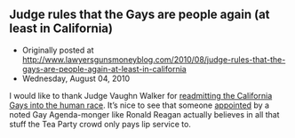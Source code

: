 ## Judge rules that the Gays are people again (at least in California)

 * Originally posted at http://www.lawyersgunsmoneyblog.com/2010/08/judge-rules-that-the-gays-are-people-again-at-least-in-california
 * Wednesday, August 04, 2010

I would like to thank Judge Vaughn Walker for [readmitting the California Gays into the human race](http://latimesblogs.latimes.com/lanow/2010/08/prop8-gay-marriage.html).  It’s nice to see that someone [appointed](http://dailycaller.com/2010/08/04/california-judge-vaughn-walker-hands-victory-to-proposition-8-opponents-daily-intel/) by a noted Gay Agenda-monger like Ronald Reagan actually believes in all that stuff the Tea Party crowd only pays lip service to.